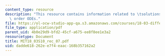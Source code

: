 ```yaml
---
content_type: resource
description: "This resource contains information related to \tsolutions to second\
  \ order ODEs."
file: https://ol-ocw-studio-app-qa.s3.amazonaws.com/courses/18-03-differential-equations-spring-2010/dadde618262ee7f4eaac168b357162a2_MIT18_03S10_rec_07.pdf
file_type: application/pdf
parent_uid: 4b0e29d9-bfd2-45cf-a675-ee8f8ee1e3a2
resourcetype: Document
title: MIT18_03S10_rec_07.pdf
uid: dadde618-262e-e7f4-eaac-168b357162a2
---
```

